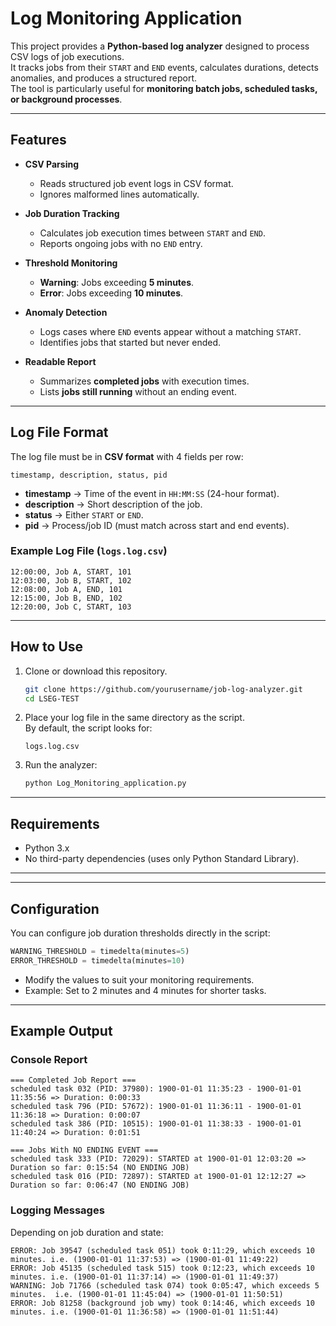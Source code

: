 # Log Monitoring Application

This project provides a **Python-based log analyzer** designed to process CSV logs of job executions.  
It tracks jobs from their `START` and `END` events, calculates durations, detects anomalies, and produces a structured report.  
The tool is particularly useful for **monitoring batch jobs, scheduled tasks, or background processes**.

---

##  Features

- **CSV Parsing**
  - Reads structured job event logs in CSV format.
  - Ignores malformed lines automatically.

- **Job Duration Tracking**
  - Calculates job execution times between `START` and `END`.
  - Reports ongoing jobs with no `END` entry.

- **Threshold Monitoring**
  - **Warning**: Jobs exceeding **5 minutes**.
  - **Error**: Jobs exceeding **10 minutes**.

- **Anomaly Detection**
  - Logs cases where `END` events appear without a matching `START`.
  - Identifies jobs that started but never ended.

- **Readable Report**
  - Summarizes **completed jobs** with execution times.
  - Lists **jobs still running** without an ending event.

---

##  Log File Format

The log file must be in **CSV format** with 4 fields per row:

```
timestamp, description, status, pid
```

- **timestamp** → Time of the event in `HH:MM:SS` (24-hour format).  
- **description** → Short description of the job.  
- **status** → Either `START` or `END`.  
- **pid** → Process/job ID (must match across start and end events).  

###  Example Log File (`logs.log.csv`)

```csv
12:00:00, Job A, START, 101
12:03:00, Job B, START, 102
12:08:00, Job A, END, 101
12:15:00, Job B, END, 102
12:20:00, Job C, START, 103
```

---

##  How to Use

1. Clone or download this repository.  
   ```bash
   git clone https://github.com/yourusername/job-log-analyzer.git
   cd LSEG-TEST
   ```

2. Place your log file in the same directory as the script.  
   By default, the script looks for:
   ```
   logs.log.csv
   ```

3. Run the analyzer:
   ```bash
   python Log_Monitoring_application.py
   ```

---


##  Requirements

- Python 3.x  
- No third-party dependencies (uses only Python Standard Library).  

---

---

##  Configuration

You can configure job duration thresholds directly in the script:

```python
WARNING_THRESHOLD = timedelta(minutes=5)
ERROR_THRESHOLD = timedelta(minutes=10)
```

- Modify the values to suit your monitoring requirements.  
- Example: Set to 2 minutes and 4 minutes for shorter tasks.

---



##  Example Output

### Console Report
```
=== Completed Job Report ===
scheduled task 032 (PID: 37980): 1900-01-01 11:35:23 - 1900-01-01 11:35:56 => Duration: 0:00:33
scheduled task 796 (PID: 57672): 1900-01-01 11:36:11 - 1900-01-01 11:36:18 => Duration: 0:00:07
scheduled task 386 (PID: 10515): 1900-01-01 11:38:33 - 1900-01-01 11:40:24 => Duration: 0:01:51

=== Jobs With NO ENDING EVENT ===
scheduled task 333 (PID: 72029): STARTED at 1900-01-01 12:03:20 => Duration so far: 0:15:54 (NO ENDING JOB)
scheduled task 016 (PID: 72897): STARTED at 1900-01-01 12:12:27 => Duration so far: 0:06:47 (NO ENDING JOB)
```

### Logging Messages
Depending on job duration and state:
```
ERROR: Job 39547 (scheduled task 051) took 0:11:29, which exceeds 10 minutes. i.e. (1900-01-01 11:37:53) => (1900-01-01 11:49:22)
ERROR: Job 45135 (scheduled task 515) took 0:12:23, which exceeds 10 minutes. i.e. (1900-01-01 11:37:14) => (1900-01-01 11:49:37)
WARNING: Job 71766 (scheduled task 074) took 0:05:47, which exceeds 5 minutes.  i.e. (1900-01-01 11:45:04) => (1900-01-01 11:50:51)
ERROR: Job 81258 (background job wmy) took 0:14:46, which exceeds 10 minutes. i.e. (1900-01-01 11:36:58) => (1900-01-01 11:51:44)
```






